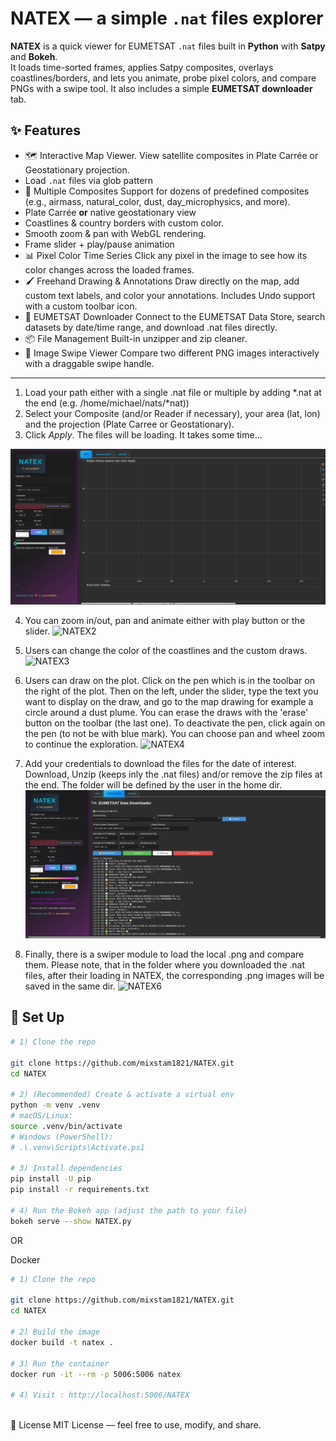# NATEX — a simple `.nat` files explorer

**NATEX** is a quick viewer for EUMETSAT `.nat` files built in **Python** with **Satpy** and **Bokeh**.  
It loads time-sorted frames, applies Satpy composites, overlays coastlines/borders, and lets you animate, probe pixel colors, and compare PNGs with a swipe tool. It also includes a simple **EUMETSAT downloader** tab.

## ✨ Features
- 🗺 Interactive Map Viewer. View satellite composites in Plate Carrée or Geostationary projection.
- Load `.nat` files via glob pattern
- 🌈 Multiple Composites Support for dozens of predefined composites (e.g., airmass, natural_color, dust, day_microphysics, and more).
- Plate Carrée **or** native geostationary view
- Coastlines & country borders with custom color.
- Smooth zoom & pan with WebGL rendering.
- Frame slider + play/pause animation
- 📊 Pixel Color Time Series Click any pixel in the image to see how its color changes across the loaded frames.
- 🖌 Freehand Drawing & Annotations Draw directly on the map, add custom text labels, and color your annotations. Includes Undo support with a custom toolbar icon.
- 📡 EUMETSAT Downloader Connect to the EUMETSAT Data Store, search datasets by date/time range, and download .nat files directly.
- 📦 File Management Built-in unzipper and zip cleaner.
- 🔄 Image Swipe Viewer Compare two different PNG images interactively with a draggable swipe handle.

---

1) Load your path either with a single .nat file or multiple by adding *.nat at the end (e.g. /home/michael/nats/*nat))
2) Select your Composite (and/or Reader if necessary), your area (lat, lon) and the projection (Plate Carree or Geostationary).
3) Click *Apply*. The files will be loading. It takes some time...
   
![NATEX1](assets/natex1.gif)

4) You can zoom in/out, pan and animate either with play button or the slider.
![NATEX2](assets/natex2.gif)

5) Users can change the color of the coastlines and the custom draws.
![NATEX3](assets/natex3.gif)

6) Users can draw on the plot. Click on the pen which is in the toolbar on the right of the plot. Then on the left, under the slider, type the text you want to display on the draw, and go to the map drawing for example a circle around a dust plume. You can erase the draws with the 'erase' button on the toolbar (the last one). To deactivate the pen, click again on the pen (to not be with blue mark). You can choose pan and wheel zoom to continue the exploration.
![NATEX4](assets/natex4.gif)

7) Add your credentials to download the files for the date of interest. Download, Unzip (keeps inly the .nat files) and/or remove the zip files at the end. The folder will be defined by the user in the home dir.
![NATEX5](assets/natex5.gif)

8) Finally, there is a swiper module to load the local .png and compare them. Please note, that in the folder where you downloaded the .nat files, after their loading in NATEX, the corresponding .png images will be saved in the same dir.
![NATEX6](assets/natex6.gif)



## 🧰 Set Up


```bash
# 1) Clone the repo

git clone https://github.com/mixstam1821/NATEX.git
cd NATEX

# 2) (Recommended) Create & activate a virtual env
python -m venv .venv
# macOS/Linux:
source .venv/bin/activate
# Windows (PowerShell):
# .\.venv\Scripts\Activate.ps1

# 3) Install dependencies
pip install -U pip
pip install -r requirements.txt

# 4) Run the Bokeh app (adjust the path to your file)
bokeh serve --show NATEX.py
```

OR

Docker

```bash
# 1) Clone the repo

git clone https://github.com/mixstam1821/NATEX.git
cd NATEX

# 2) Build the image
docker build -t natex .

# 3) Run the container
docker run -it --rm -p 5006:5006 natex

# 4) Visit : http://localhost:5006/NATEX
 
```

📜 License
MIT License — feel free to use, modify, and share.

